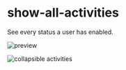 # show-all-activities
See every status a user has enabled.

![preview](https://auser.owns-a-furry.club/0dFECbB.gif)

![collapsible activities](https://auser.owns-a-furry.club/7EAA41D.png)